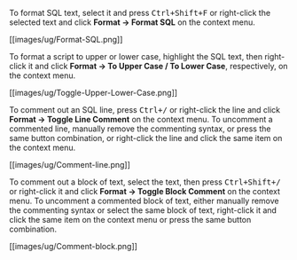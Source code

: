To format SQL text, select it and press <kbd>Ctrl+Shift+F</kbd> or right-click the selected text and click **Format -> Format SQL** on the context menu.

[[images/ug/Format-SQL.png]]

To format a script to upper or lower case, highlight the SQL text, then right-click it and click **Format -> To Upper Case / To Lower Case**, respectively, on the context menu.

[[images/ug/Toggle-Upper-Lower-Case.png]] 

To comment out an SQL line, press <kbd>Ctrl+/</kbd> or right-click the line and click **Format -> Toggle Line Comment** on the context menu. To uncomment a commented line, manually remove the commenting syntax, or press the same button combination, or right-click the line and click the same item on the context menu.

[[images/ug/Comment-line.png]]

To comment out a block of text, select the text, then press <kbd>Ctrl+Shift+/</kbd> or right-click it and click **Format -> Toggle Block Comment** on the context menu. To uncomment a commented block of text, either manually remove the commenting syntax or select the same block of text, right-click it and click the same item on the context menu or press the same button combination.

[[images/ug/Comment-block.png]]